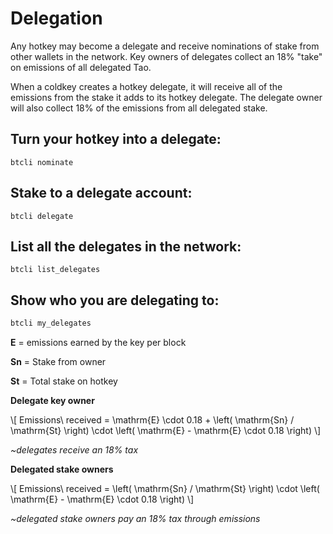 # Delegation

Any hotkey may become a delegate and receive nominations of stake from other wallets in the network. Key owners of delegates collect an 18% "take" on emissions of all delegated Tao.

When a coldkey creates a hotkey delegate, it will receive all of the emissions from the stake it adds to its hotkey delegate. The delegate owner will also collect 18% of the emissions from all delegated stake.

## Turn your hotkey into a delegate:
```
btcli nominate
```

## Stake to a delegate account:
```
btcli delegate
```

## List all the delegates in the network:
```
btcli list_delegates
```

## Show who you are delegating to:
```bash
btcli my_delegates
```


**E** = emissions earned by the key per block

**Sn** = Stake from owner

**St** = Total stake on hotkey

**Delegate key owner**

\\[
  Emissions\\ received =
  \mathrm{E} \cdot 0.18 +
    \left(
      \mathrm{Sn} / \mathrm{St}
    \right)
    \cdot
    \left(
      \mathrm{E} - \mathrm{E}
      \cdot
      0.18
    \right)
\\]

*~delegates receive an 18% tax*

**Delegated stake owners**

\\[
  Emissions\\ received =
    \left(
      \mathrm{Sn} / \mathrm{St}
    \right)
    \cdot
    \left(
      \mathrm{E} - \mathrm{E}
      \cdot
      0.18
    \right)
\\]

*~delegated stake owners pay an 18% tax through emissions*

